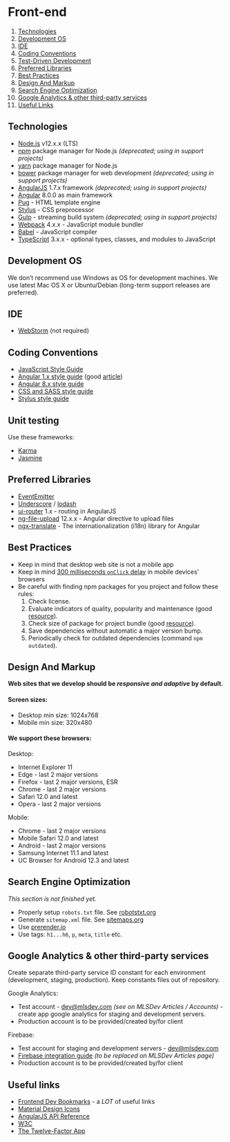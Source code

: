# Front-end

1. [Technologies](#technologies)
1. [Development OS](#development-os)
1. [IDE](#ide)
1. [Coding Conventions](#coding-conventions)
1. [Test-Driven Development](#test-driven-development)
1. [Preferred Libraries](#preferred-libraries)
1. [Best Practices](#best-practices)
1. [Design And Markup](#design-and-markup)
1. [Search Engine Optimization](#search-engine-optimization)
1. [Google Analytics & other third-party services](#google-analytics--other-third-party-services)
1. [Useful Links](#useful-links)


## Technologies

* [Node.js](https://nodejs.org/en) v12.x.x (LTS)
* [npm](https://www.npmjs.com) package manager for Node.js _(deprecated; using in support projects)_
* [yarn](https://yarnpkg.com/) package manager for Node.js
* [bower](http://bower.io) package manager for web development _(deprecated; using in support projects)_
* [AngularJS](https://angularjs.org) 1.7.х framework _(deprecated; using in support projects)_
* [Angular](https://angular.io/) 8.0.0 as main framework
* [Pug](https://pugjs.org) - HTML template engine
* [Stylus](http://stylus-lang.com/) - CSS preprocessor
* [Gulp](http://gulpjs.com) - streaming build system _(deprecated; using in support projects)_
* [Webpack](https://webpack.js.org/) 4.x.x - JavaScript module bundler
* [Babel](https://babeljs.io/) - JavaScript compiler
* [TypeScript](https://www.typescriptlang.org/) 3.x.x - optional types, classes, and modules to JavaScript


## Development OS

We don’t recommend use Windows as OS for development machines. We use latest Mac OS X or Ubuntu/Debian (long-term support releases are preferred).


## IDE

* [WebStorm](https://www.jetbrains.com/webstorm) (not required)


## Coding Conventions

* [JavaScript Style Guide](https://github.com/airbnb/javascript)
* [Angular 1.x style guide](https://github.com/rwwagner90/angular-styleguide-es6) (good [article](https://www.sitepoint.com/writing-angularjs-apps-using-es6/))
* [Angular 8.x style guide](https://angular.io/docs/ts/latest/guide/style-guide.html)
* [CSS and SASS style guide](https://github.com/airbnb/css)
* [Stylus style guide](https://github.com/skyout/stylus-styleguide)


## Unit testing

Use these frameworks:
* [Karma](http://karma-runner.github.io)
* [Jasmine](http://jasmine.github.io)


## Preferred Libraries

* [EventEmitter](https://github.com/Olical/EventEmitter)
* [Underscore](http://underscorejs.org) / [lodash](https://lodash.com)
* [ui-router](https://ui-router.github.io/ng1/) 1.x - routing in AngularJS
* [ng-file-upload](https://github.com/danialfarid/ng-file-upload) 12.x.x - Angular directive to upload files
* [ngx-translate](http://www.ngx-translate.com) - The internationalization (i18n) library for Angular


## Best Practices

* Keep in mind that desktop web site is not a mobile app
* Keep in mind [300 milliseconds `onClick` delay](http://www.sitepoint.com/5-ways-prevent-300ms-click-delay-mobile-devices) in mobile devices' browsers
* Be careful with finding npm packages for you project and follow these rules:
  1. Check license.
  2. Evaluate indicators of quality, popularity and maintenance (good [resource](https://npms.io)).
  4. Check size of package for project bundle (good [resource](https://bundlephobia.com/)).
  3. Save dependencies without automatic a major version bump.
  4. Periodically check for outdated dependencies (command `npm outdated`).


## Design And Markup

__Web sites that we develop should be *responsive and adaptive* by default.__

#### Screen sizes:
* Desktop min size: 1024x768
* Mobile min size: 320x480

#### We support these browsers:
Desktop:
* Internet Explorer 11
* Edge - last 2 major versions
* Firefox - last 2 major versions, ESR
* Chrome - last 2 major versions
* Safari 12.0 and latest
* Opera - last 2 major versions

Mobile:
* Chrome - last 2 major versions
* Mobile Safari 12.0 and latest
* Android - last 2 major versions
* Samsung Internet 11.1 and latest
* UC Browser for Android 12.3 and latest


## Search Engine Optimization

_This section is not finished yet._

* Properly setup `robots.txt` file. See [robotstxt.org](http://www.robotstxt.org)
* Generate `sitemap.xml` file. See [sitemaps.org](https://www.sitemaps.org)
* Use [prerender.io](https://prerender.io)
* Use tags: `h1...h6`, `p`, `meta`, `title` etc.


## Google Analytics & other third-party services

Create separate third-party service ID constant for each environment (development, staging, production).
Keep constants files out of repository.

Google Analytics:
* Test account - dev@mlsdev.com _(see on MLSDev Articles / Accounts)_ - create app google analytics for staging and development servers.
* Production account is to be provided/created by/for client

Firebase:
* Test account for staging and development servers - dev@mlsdev.com
* [Firebase integration guide](https://docs.google.com/document/d/1qobl-BeepjCSQz8AxA8EpMsSiAnx4vX86CDc-NZSjJE) _(to be replaced on MLSDev Articles page)_
* Production account is to be provided/created by/for client

## Useful links

* [Frontend Dev Bookmarks](https://github.com/dypsilon/frontend-dev-bookmarks) - a _LOT_ of useful links
* [Material Design Icons](https://material.io/resources/icons)
* [AngularJS API Reference](https://docs.angularjs.org/api)
* [W3C](http://w3.org)
* [The Twelve-Factor App](http://12factor.net/)
